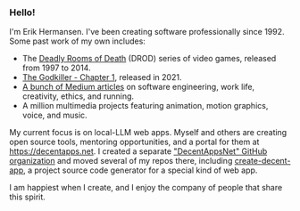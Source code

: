 ### Hello!

I'm Erik Hermansen. I've been creating software professionally since 1992. Some past work of my own includes:

* The [Deadly Rooms of Death](https://caravelgames.com/Articles/Games.html) (DROD) series of video games, released from 1997 to 2014.
* [The Godkiller - Chapter 1](https://store.steampowered.com/app/1449570/The_Godkiller__Chapter_1/), released in 2021.
* [A bunch of Medium articles](https://medium.com/@ErikH2000) on software engineering, work life, creativity, ethics, and running.
* A million multimedia projects featuring animation, motion graphics, voice, and music.

My current focus is on local-LLM web apps. Myself and others are creating open source tools, mentoring opportunities, and a portal for them at https://decentapps.net. I created a separate ["DecentAppsNet" GitHub organization](https://github.com/DecentAppsNet) and moved several of my repos there, including [create-decent-app](https://github.com/DecentAppsNet/create-decent-app), a project source code generator for a special kind of web app.

I am happiest when I create, and I enjoy the company of people that share this spirit.
